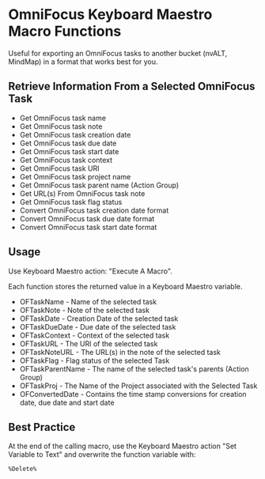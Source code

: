 # OmniFocus Keyboard Maestro Macro Functions

Useful for exporting an OmniFocus tasks to another bucket (nvALT, MindMap) in a format that works best for you.

##  Retrieve Information From a Selected OmniFocus Task

- Get OmniFocus task name
- Get OmniFocus task note
- Get OmniFocus task creation date
- Get OmniFocus task due date
- Get OmniFocus task start date
- Get OmniFocus task context
- Get OmniFocus task URI
- Get OmniFocus task project name
- Get OmniFocus task parent name (Action Group)
- Get URL(s) From OmniFocus task note
- Get OmniFocus task flag status
- Convert OmniFocus task creation date format
- Convert OmniFocus task due date format
- Convert OmniFocus task start date format



## Usage ##

Use Keyboard Maestro action: "Execute A Macro".  
  
Each function stores the returned value in a Keyboard Maestro variable.

- OFTaskName - Name of the selected task
- OFTaskNote - Note of the selected task
- OFTaskDate - Creation Date of the selected task
- OFTaskDueDate - Due date of the selected task
- OFTaskContext - Context of the selected task
- OFTaskURL - The URI of the selected task
- OFTaskNoteURL - The URL(s) in the note of the selected task
- OFTaskFlag - Flag status of the selected Task
- OFTaskParentName - The name of the selected task's parents (Action Group)
- OFTaskProj - The Name of the Project associated with the Selected Task
- OFConvertedDate - Contains the time stamp conversions for creation date, due date and start date


## Best Practice ##

At the end of the calling macro, use the Keyboard Maestro action "Set Variable to Text" and overwrite  the function variable with:

	%Delete%
